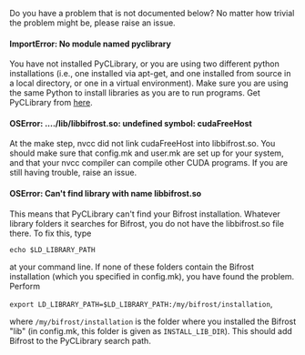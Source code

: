 Do you have a problem that is not documented below? No matter how trivial the problem might be, please raise an issue.

#### ImportError: No module named pyclibrary

You have not installed PyCLibrary, or you are using two different python installations (i.e., one installed via apt-get, and one installed from source in a local directory, or one in a virtual environment). Make sure you are using the same Python to install libraries as you are to run programs. Get PyCLibrary from [here](https://github.com/MatthieuDartiailh/pyclibrary).

#### OSError: ..../lib/libbifrost.so: undefined symbol: cudaFreeHost

At the make step, nvcc did not link cudaFreeHost into libbifrost.so. You should make sure that config.mk and user.mk are set up for your system, and that your nvcc compiler can compile other CUDA programs. If you are still having trouble, raise an issue.

#### OSError: Can't find library with name libbifrost.so

This means that PyCLibrary can't find your Bifrost installation. Whatever library folders it searches for Bifrost, you do not have the libbifrost.so file there. To fix this, type 

`echo $LD_LIBRARY_PATH`

 at your command line. If none of these folders contain the Bifrost installation (which you specified in config.mk), you have found the problem. Perform 

`export LD_LIBRARY_PATH=$LD_LIBRARY_PATH:/my/bifrost/installation`,

where `/my/bifrost/installation` is the folder where you installed the Bifrost "lib" (in config.mk, this folder is given as `INSTALL_LIB_DIR`). This should add Bifrost to the PyCLibrary search path.
